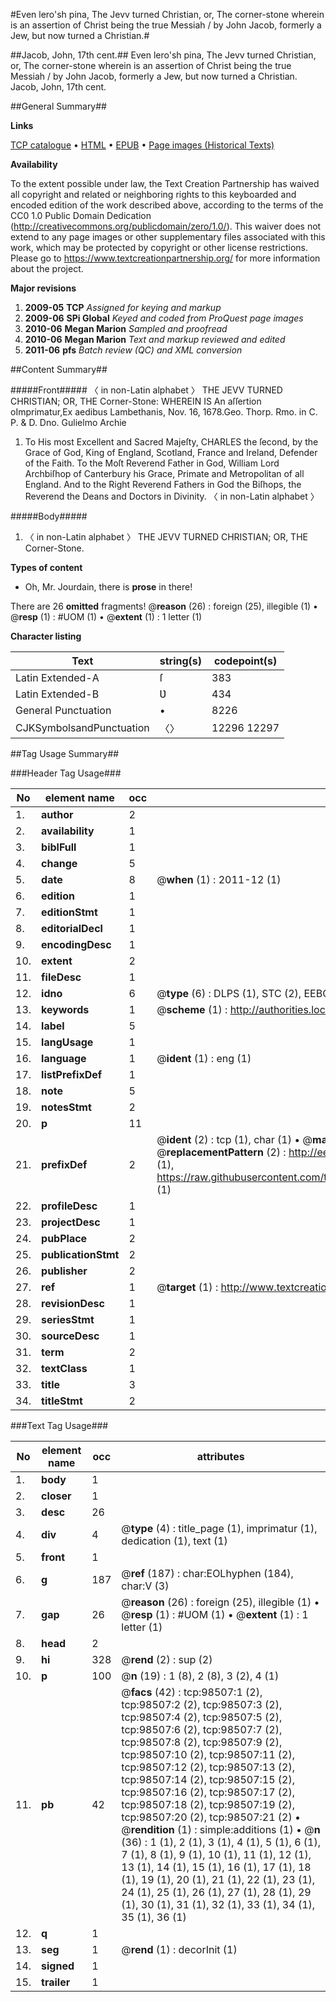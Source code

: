#Even lero'sh pina, The Jevv turned Christian, or, The corner-stone wherein is an assertion of Christ being the true Messiah / by John Jacob, formerly a Jew, but now turned a Christian.#

##Jacob, John, 17th cent.##
Even lero'sh pina, The Jevv turned Christian, or, The corner-stone wherein is an assertion of Christ being the true Messiah / by John Jacob, formerly a Jew, but now turned a Christian.
Jacob, John, 17th cent.

##General Summary##

**Links**

[TCP catalogue](http://www.ota.ox.ac.uk/tcp/)  • 
[HTML](http://tei.it.ox.ac.uk/tcp/Texts-HTML/free/A47/A47066.html)  • 
[EPUB](http://tei.it.ox.ac.uk/tcp/Texts-EPUB/free/A47/A47066.epub) • 
[Page images (Historical Texts)](https://historicaltexts.jisc.ac.uk/eebo-13211083e)

**Availability**

To the extent possible under law, the Text Creation Partnership has waived all copyright and related or neighboring rights to this keyboarded and encoded edition of the work described above, according to the terms of the CC0 1.0 Public Domain Dedication (http://creativecommons.org/publicdomain/zero/1.0/). This waiver does not extend to any page images or other supplementary files associated with this work, which may be protected by copyright or other license restrictions. Please go to https://www.textcreationpartnership.org/ for more information about the project.

**Major revisions**

1. __2009-05__ __TCP__ *Assigned for keying and markup*
1. __2009-06__ __SPi Global__ *Keyed and coded from ProQuest page images*
1. __2010-06__ __Megan Marion__ *Sampled and proofread*
1. __2010-06__ __Megan Marion__ *Text and markup reviewed and edited*
1. __2011-06__ __pfs__ *Batch review (QC) and XML conversion*

##Content Summary##

#####Front#####
〈 in non-Latin alphabet 〉 THE JEVV TURNED CHRISTIAN; OR, THE Corner-Stone: WHEREIN IS An aſſertion oImprimatur,Ex aedibus Lambethanis, Nov. 16, 1678.Geo. Thorp. Rmo. in C. P. & D. Dno. Gulielmo Archie
1. To His most Excellent and Sacred Majeſty, CHARLES the ſecond, by the Grace of God, King of England, Scotland, France and Ireland, Defender of the Faith. To the Moſt Reverend Father in God, William Lord Archbiſhop of Canterbury his Grace, Primate and Metropolitan of all England. And to the Right Reverend Fathers in God the Biſhops, the Reverend the Deans and Doctors in Divinity. 〈 in non-Latin alphabet 〉

#####Body#####

1. 〈 in non-Latin alphabet 〉 THE JEVV TURNED CHRISTIAN; OR, THE Corner-Stone.

**Types of content**

  * Oh, Mr. Jourdain, there is **prose** in there!

There are 26 **omitted** fragments! 
 @__reason__ (26) : foreign (25), illegible (1)  •  @__resp__ (1) : #UOM (1)  •  @__extent__ (1) : 1 letter (1)

**Character listing**


|Text|string(s)|codepoint(s)|
|---|---|---|
|Latin Extended-A|ſ|383|
|Latin Extended-B|Ʋ|434|
|General Punctuation|•|8226|
|CJKSymbolsandPunctuation|〈〉|12296 12297|

##Tag Usage Summary##

###Header Tag Usage###

|No|element name|occ|attributes|
|---|---|---|---|
|1.|__author__|2||
|2.|__availability__|1||
|3.|__biblFull__|1||
|4.|__change__|5||
|5.|__date__|8| @__when__ (1) : 2011-12 (1)|
|6.|__edition__|1||
|7.|__editionStmt__|1||
|8.|__editorialDecl__|1||
|9.|__encodingDesc__|1||
|10.|__extent__|2||
|11.|__fileDesc__|1||
|12.|__idno__|6| @__type__ (6) : DLPS (1), STC (2), EEBO-CITATION (1), OCLC (1), VID (1)|
|13.|__keywords__|1| @__scheme__ (1) : http://authorities.loc.gov/ (1)|
|14.|__label__|5||
|15.|__langUsage__|1||
|16.|__language__|1| @__ident__ (1) : eng (1)|
|17.|__listPrefixDef__|1||
|18.|__note__|5||
|19.|__notesStmt__|2||
|20.|__p__|11||
|21.|__prefixDef__|2| @__ident__ (2) : tcp (1), char (1)  •  @__matchPattern__ (2) : ([0-9\-]+):([0-9IVX]+) (1), (.+) (1)  •  @__replacementPattern__ (2) : http://eebo.chadwyck.com/downloadtiff?vid=$1&page=$2 (1), https://raw.githubusercontent.com/textcreationpartnership/Texts/master/tcpchars.xml#$1 (1)|
|22.|__profileDesc__|1||
|23.|__projectDesc__|1||
|24.|__pubPlace__|2||
|25.|__publicationStmt__|2||
|26.|__publisher__|2||
|27.|__ref__|1| @__target__ (1) : http://www.textcreationpartnership.org/docs/. (1)|
|28.|__revisionDesc__|1||
|29.|__seriesStmt__|1||
|30.|__sourceDesc__|1||
|31.|__term__|2||
|32.|__textClass__|1||
|33.|__title__|3||
|34.|__titleStmt__|2||


###Text Tag Usage###

|No|element name|occ|attributes|
|---|---|---|---|
|1.|__body__|1||
|2.|__closer__|1||
|3.|__desc__|26||
|4.|__div__|4| @__type__ (4) : title_page (1), imprimatur (1), dedication (1), text (1)|
|5.|__front__|1||
|6.|__g__|187| @__ref__ (187) : char:EOLhyphen (184), char:V (3)|
|7.|__gap__|26| @__reason__ (26) : foreign (25), illegible (1)  •  @__resp__ (1) : #UOM (1)  •  @__extent__ (1) : 1 letter (1)|
|8.|__head__|2||
|9.|__hi__|328| @__rend__ (2) : sup (2)|
|10.|__p__|100| @__n__ (19) : 1 (8), 2 (8), 3 (2), 4 (1)|
|11.|__pb__|42| @__facs__ (42) : tcp:98507:1 (2), tcp:98507:2 (2), tcp:98507:3 (2), tcp:98507:4 (2), tcp:98507:5 (2), tcp:98507:6 (2), tcp:98507:7 (2), tcp:98507:8 (2), tcp:98507:9 (2), tcp:98507:10 (2), tcp:98507:11 (2), tcp:98507:12 (2), tcp:98507:13 (2), tcp:98507:14 (2), tcp:98507:15 (2), tcp:98507:16 (2), tcp:98507:17 (2), tcp:98507:18 (2), tcp:98507:19 (2), tcp:98507:20 (2), tcp:98507:21 (2)  •  @__rendition__ (1) : simple:additions (1)  •  @__n__ (36) : 1 (1), 2 (1), 3 (1), 4 (1), 5 (1), 6 (1), 7 (1), 8 (1), 9 (1), 10 (1), 11 (1), 12 (1), 13 (1), 14 (1), 15 (1), 16 (1), 17 (1), 18 (1), 19 (1), 20 (1), 21 (1), 22 (1), 23 (1), 24 (1), 25 (1), 26 (1), 27 (1), 28 (1), 29 (1), 30 (1), 31 (1), 32 (1), 33 (1), 34 (1), 35 (1), 36 (1)|
|12.|__q__|1||
|13.|__seg__|1| @__rend__ (1) : decorInit (1)|
|14.|__signed__|1||
|15.|__trailer__|1||
